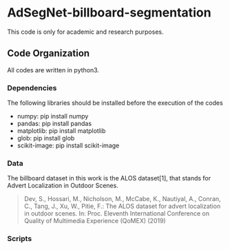 # AdSegNet-billboard-segmentation

This code is only  for academic and research purposes.


## Code Organization

All codes are written in python3.


### Dependencies 

The following libraries should be installed before the execution of the codes


<ul>
<li>numpy: pip install numpy</li>
<li>pandas: pip install pandas</li>
<li>matplotlib: pip install matplotlib</li>
<li>glob: pip install glob</li>
<li> scikit-image: pip install scikit-image</li>
</ul>


### Data

<p>The billboard dataset in this work is the ALOS dataset[1], that stands for
Advert Localization in Outdoor Scenes.  </p>

> Dev, S., Hossari, M., Nicholson, M., McCabe, K., Nautiyal, A., Conran,
C., Tang, J., Xu, W., Pitie, F.: The ALOS dataset for advert localization
in outdoor scenes. In: Proc. Eleventh International Conference on Quality
of Multimedia Experience (QoMEX) (2019)

### Scripts 